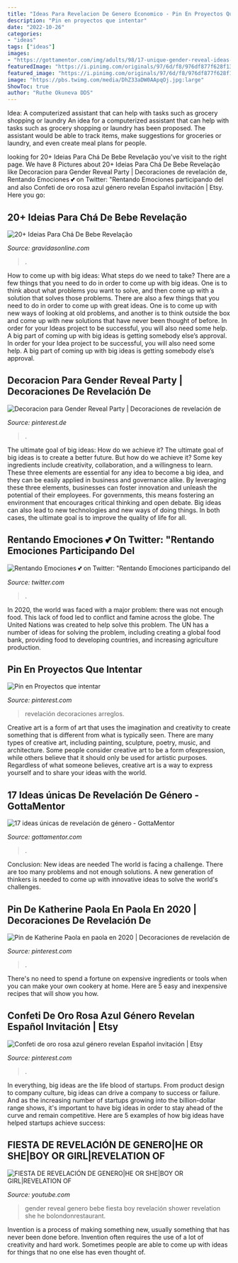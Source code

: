 ```yaml
---
title: "Ideas Para Revelacion De Genero Economico - Pin En Proyectos Que Intentar"
description: "Pin en proyectos que intentar"
date: "2022-10-26"
categories:
- "ideas"
tags: ["ideas"]
images:
- "https://gottamentor.com/img/adults/98/17-unique-gender-reveal-ideas-2.jpg"
featuredImage: "https://i.pinimg.com/originals/97/6d/f8/976df877f628f1322795d2a4b733fc69.jpg"
featured_image: "https://i.pinimg.com/originals/97/6d/f8/976df877f628f1322795d2a4b733fc69.jpg"
image: "https://pbs.twimg.com/media/DhZ33aDW0AApqOj.jpg:large"
ShowToc: true
author: "Ruthe Okuneva DDS"
---
```



Idea: A computerized assistant that can help with tasks such as grocery shopping or laundry
An idea for a computerized assistant that can help with tasks such as grocery shopping or laundry has been proposed. The assistant would be able to track items, make suggestions for groceries or laundry, and even create meal plans for people.

	

		
looking for 20+ Ideias Para Chá De Bebe Revelação you've visit to the right page. We have 8 Pictures about 20+ Ideias Para Chá De Bebe Revelação like Decoracion para Gender Reveal Party | Decoraciones de revelación de, Rentando Emociones 💕 on Twitter: &quot;Rentando Emociones participando del and also Confeti de oro rosa azul género revelan Español invitación | Etsy. Here you go:
		
    
## 20+ Ideias Para Chá De Bebe Revelação

<img loading=lazy src="https://www.gravidasonline.com/wp-content/uploads/ideias-cha-bebe-revelacao-2.jpg" onerror="this.onerror=null;this.src='https://tse3.mm.bing.net/th?id=OIP.1gu955oKf4WNuqiXF7p2_AHaLH&amp;pid=15.1';" alt="20+ Ideias Para Chá De Bebe Revelação">

_Source: gravidasonline.com_

>. 

	

How to come up with big ideas: What steps do we need to take?
There are a few things that you need to do in order to come up with big ideas. One is to think about what problems you want to solve, and then come up with a solution that solves those problems. There are also a few things that you need to do in order to come up with great ideas. One is to come up with new ways of looking at old problems, and another is to think outside the box and come up with new solutions that have never been thought of before. In order for your Ideas project to be successful, you will also need some help. A big part of coming up with big ideas is getting somebody else’s approval. In order for your Idea project to be successful, you will also need some help. A big part of coming up with big ideas is getting somebody else’s approval.

    
## Decoracion Para Gender Reveal Party | Decoraciones De Revelación De

<img loading=lazy src="https://i.pinimg.com/736x/57/ac/bf/57acbfb236c9ae8acbc3b4da32accaf0.jpg" onerror="this.onerror=null;this.src='https://tse3.mm.bing.net/th?id=OIP.XVsw9f9Cbkn-CT6fHPx0zQHaH5&amp;pid=15.1';" alt="Decoracion para Gender Reveal Party | Decoraciones de revelación de">

_Source: pinterest.de_

>. 

	

The ultimate goal of big ideas: How do we achieve it?
The ultimate goal of big ideas is to create a better future. But how do we achieve it? Some key ingredients include creativity, collaboration, and a willingness to learn. These three elements are essential for any idea to become a big idea, and they can be easily applied in business and governance alike. By leveraging these three elements, businesses can foster innovation and unleash the potential of their employees. For governments, this means fostering an environment that encourages critical thinking and open debate. Big ideas can also lead to new technologies and new ways of doing things. In both cases, the ultimate goal is to improve the quality of life for all.

    
## Rentando Emociones 💕 On Twitter: &quot;Rentando Emociones Participando Del

<img loading=lazy src="https://pbs.twimg.com/media/DhZ33aDW0AApqOj.jpg:large" onerror="this.onerror=null;this.src='https://tse3.mm.bing.net/th?id=OIP.QEWQJtP-hIWIFJGUoat8xgHaHa&amp;pid=15.1';" alt="Rentando Emociones 💕 on Twitter: &quot;Rentando Emociones participando del">

_Source: twitter.com_

>. 

	

In 2020, the world was faced with a major problem: there was not enough food. This lack of food led to conflict and famine across the globe. The United Nations was created to help solve this problem. The UN has a number of ideas for solving the problem, including creating a global food bank, providing food to developing countries, and increasing agriculture production.

    
## Pin En Proyectos Que Intentar

<img loading=lazy src="https://i.pinimg.com/originals/e4/b5/a4/e4b5a44e981e54b25ea39ea8019c9d5a.jpg" onerror="this.onerror=null;this.src='https://tse2.mm.bing.net/th?id=OIP.-prxlNnQFdsK75Yy0TZqhwAAAA&amp;pid=15.1';" alt="Pin en Proyectos que intentar">

_Source: pinterest.com_

>revelación decoraciones arreglos. 

	

Creative art is a form of art that uses the imagination and creativity to create something that is different from what is typically seen. There are many types of creative art, including painting, sculpture, poetry, music, and architecture. Some people consider creative art to be a form ofexpression, while others believe that it should only be used for artistic purposes. Regardless of what someone believes, creative art is a way to express yourself and to share your ideas with the world.

    
## 17 Ideas únicas De Revelación De Género - GottaMentor

<img loading=lazy src="https://gottamentor.com/img/adults/98/17-unique-gender-reveal-ideas-2.jpg" onerror="this.onerror=null;this.src='https://tse2.mm.bing.net/th?id=OIP.XFcczkSPabu2KFV8wxS2HQHaEP&amp;pid=15.1';" alt="17 ideas únicas de revelación de género - GottaMentor">

_Source: gottamentor.com_

>. 

	

Conclusion: New ideas are needed
The world is facing a challenge. There are too many problems and not enough solutions. A new generation of thinkers is needed to come up with innovative ideas to solve the world's challenges.

    
## Pin De Katherine Paola En Paola En 2020 | Decoraciones De Revelación De

<img loading=lazy src="https://i.pinimg.com/originals/97/6d/f8/976df877f628f1322795d2a4b733fc69.jpg" onerror="this.onerror=null;this.src='https://tse2.mm.bing.net/th?id=OIP.NG2gNr3tvfYkCALKeHahaAHaHa&amp;pid=15.1';" alt="Pin de Katherine Paola en paola en 2020 | Decoraciones de revelación de">

_Source: pinterest.com_

>. 

	

There's no need to spend a fortune on expensive ingredients or tools when you can make your own cookery at home. Here are 5 easy and inexpensive recipes that will show you how.

    
## Confeti De Oro Rosa Azul Género Revelan Español Invitación | Etsy

<img loading=lazy src="https://i.pinimg.com/originals/45/78/06/457806d0412b84c01e2c27db7a2166e3.jpg" onerror="this.onerror=null;this.src='https://tse2.mm.bing.net/th?id=OIP.yyUP8JJH1HgmNWxW-7bvFgHaKX&amp;pid=15.1';" alt="Confeti de oro rosa azul género revelan Español invitación | Etsy">

_Source: pinterest.com_

>. 

	

In everything, big ideas are the life blood of startups. From product design to company culture, big ideas can drive a company to success or failure. And as the increasing number of startups growing into the billion-dollar range shows, it's important to have big ideas in order to stay ahead of the curve and remain competitive. Here are 5 examples of how big ideas have helped startups achieve success: 
    
## FIESTA DE REVELACIÓN DE GENERO|HE OR SHE|BOY OR GIRL|REVELATION OF

<img loading=lazy src="https://i.ytimg.com/vi/HjTqATkWDRw/hqdefault.jpg" onerror="this.onerror=null;this.src='https://tse2.mm.bing.net/th?id=OIP.U90yuvErkJuJZry5TiObdwHaFj&amp;pid=15.1';" alt="FIESTA DE REVELACIÓN DE GENERO|HE OR SHE|BOY OR GIRL|REVELATION OF">

_Source: youtube.com_

>gender reveal genero bebe fiesta boy revelación shower revelation she he bolondonrestaurant. 

	

Invention is a process of making something new, usually something that has never been done before. Invention often requires the use of a lot of creativity and hard work. Sometimes people are able to come up with ideas for things that no one else has even thought of.

